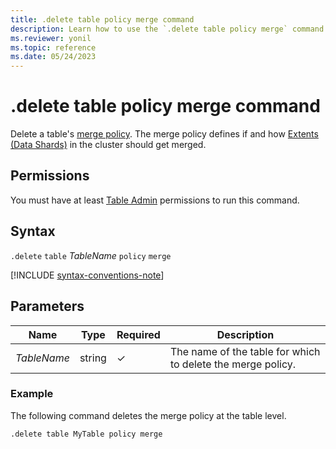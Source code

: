```yaml
---
title: .delete table policy merge command
description: Learn how to use the `.delete table policy merge` command to delete a table's merge policy.
ms.reviewer: yonil
ms.topic: reference
ms.date: 05/24/2023
---
```

# .delete table policy merge command

Delete a table's [merge policy](merge-policy.md). The merge policy defines if and how [Extents (Data Shards)](../management/extents-overview.md) in the cluster should get merged.

## Permissions

You must have at least [Table Admin](access-control/role-based-access-control.md) permissions to run this command.

## Syntax

`.delete` `table` *TableName* `policy` `merge`

[!INCLUDE [syntax-conventions-note](../../includes/syntax-conventions-note.md)]

## Parameters

|Name|Type|Required|Description|
|--|--|--|--|
|*TableName*|string|&check;|The name of the table for which to delete the merge policy.|

### Example

The following command deletes the merge policy at the table level.

```kusto
.delete table MyTable policy merge 
```
